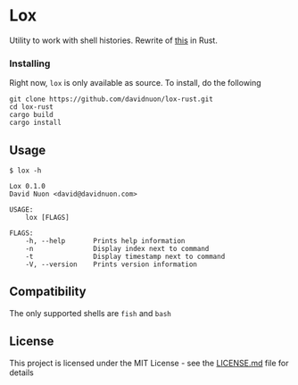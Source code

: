 # Lox

Utility to work with shell histories. Rewrite of [this](https://github.com/davidnuon/lox) in Rust.

### Installing

Right now, `lox` is only available as source. To install, do the following

```
git clone https://github.com/davidnuon/lox-rust.git
cd lox-rust
cargo build
cargo install
```

## Usage

```
$ lox -h

Lox 0.1.0
David Nuon <david@davidnuon.com>

USAGE:
    lox [FLAGS]

FLAGS:
    -h, --help       Prints help information
    -n               Display index next to command
    -t               Display timestamp next to command
    -V, --version    Prints version information
```

## Compatibility
The only supported shells are `fish` and `bash`

## License

This project is licensed under the MIT License - see the [LICENSE.md](LICENSE.md) file for details
